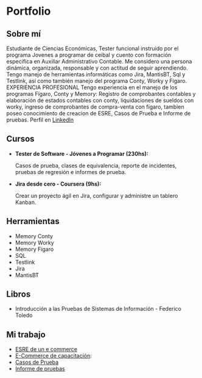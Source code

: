 # Portfolio
## Sobre mí
Estudiante de Ciencias Económicas, Tester funcional instruido por el programa Jovenes a programar de ceibal y cuento con formación específica en Auxiliar Administrativo Contable.  Me considero una persona dinámica, organizada, responsable y con actitud de seguir aprendiendo. Tengo manejo de herramientas informáticas como Jira, MantisBT, Sql y Testlink, así como también manejo del programa Conty, Worky y Figaro.
EXPERIENCIA PROFESIONAL 
Tengo experiencia en el manejo de los programas Fígaro, Conty y Memory: Registro de  comprobantes contables y elaboración de estados contables con conty, liquidaciones de sueldos con worky, ingreso de comprobantes de compra-venta con fígaro, tambien poseo conocimiento de creacion de ESRE, Casos de Prueba e Informe de pruebas. Perfil en [LinkedIn](https://www.linkedin.com/in/jesus-dos-santos-valdez-39ba89164/)

## Cursos

* **Tester de Software - Jóvenes a Programar (230hs):**

  Casos de prueba, clases de equivalencia, reporte de incidentes, pruebas de regresión e informes de prueba.
  
* **Jira desde cero - Coursera (9hs):**

  Crear un proyecto ágil en Jira, configurar y administre un tablero Kanban.
  
## Herramientas
* Memory Conty 
* Memory Worky 
* Memory Figaro
* SQL
* Testlink
* Jira
* MantisBT

## Libros
* Introducción a las Pruebas de Sistemas de Información - Federico Toledo

## Mi trabajo
  * [ESRE de un e commerce](https://docs.google.com/document/d/1zX7cU2DEjo3ipbeUR3IVSckUYFgTNR_G/edit)
  * [E-Commerce de capacitación](https://japceibal.github.io/e-mercado-TESTING/index.html):
  * [Casos de Prueba](https://docs.google.com/spreadsheets/d/1iO_gASFUI3KKP7htOTjZTzAoXT6dzQZpvi34tfpvbZM/edit#gid=0)
  * [Informe de pruebas](https://docs.google.com/document/d/1N2Z-BNzLXCmValopcyalgFaVWu64oJeA/edit)
